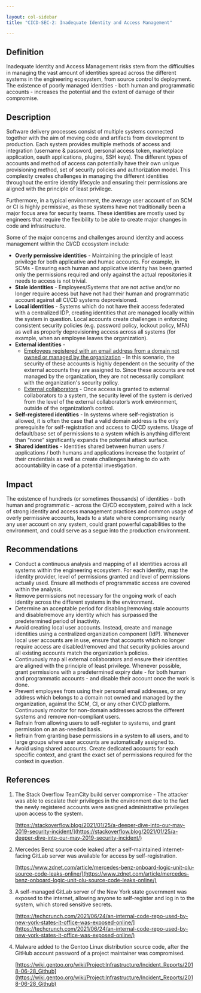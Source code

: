 ```yaml
---

layout: col-sidebar
title: "CICD-SEC-2: Inadequate Identity and Access Management"

---
```

## Definition


Inadequate Identity and Access Management risks stem from the difficulties in managing the vast amount of identities spread across the different systems in the engineering ecosystem, from source control to deployment. The existence of poorly managed identities - both human and programmatic accounts - increases the potential and the extent of damage of their compromise. 


## Description

Software delivery processes consist of multiple systems connected together with the aim of moving code and artifacts from development to production. Each system provides multiple methods of access and integration (username & password, personal access token, marketplace application, oauth applications, plugins, SSH keys). The different types of accounts and method of access can potentially have their own unique provisioning method, set of security policies and authorization model. This complexity creates challenges in managing the different identities throughout the entire identity lifecycle and ensuring their permissions are aligned with the principle of least privilege.

Furthermore, in a typical environment, the average user account of an SCM or CI is highly permissive, as these systems have not traditionally been a major focus area for security teams. These identities are mostly used by engineers that require the flexibility to be able to create major changes in code and infrastructure. 

Some of the major concerns and challenges around identity and access management within the CI/CD ecosystem include:



* **Overly permissive identities** - Maintaining the principle of least privilege for both applicative and humac accounts. For example, in SCMs - Ensuring each human and applicative identity has been granted only the permissions required and only against the actual repositories it needs to access is not trivial.
* **Stale identities** - Employees/Systems that are not active and/or no longer require access but have not had their human and programmatic account against all CI/CD systems deprovisioned.
* **Local identities** - Systems which do not have their access federated with a centralized IDP, creating identities that are managed locally within the system in question. Local accounts create challenges in enforcing consistent security policies (e.g. password policy, lockout policy, MFA) as well as properly deprovisioning access across all systems (for example, when an employee leaves the organization).
* **External identities** - 
    * <span style="text-decoration:underline;">Employees registered with an email address from a domain not owned or managed by the organization</span> - In this scenario, the security of these accounts is highly dependent on the security of the external accounts they are assigned to. Since these accounts are not managed by the organization, they are not necessarily compliant with the organization's security policy. 
    * <span style="text-decoration:underline;">External collaborators</span> - Once access is granted to external collaborators to a system, the security level of the system is derived from the level of the external collaborator’s work environment, outside of the organization’s control.
* **Self-registered identities** - In systems where self-registration is allowed, it is often the case that a valid domain address is the only prerequisite for self-registration and access to CI/CD systems. Usage of default/base set of permissions to a system which is anything different than “none” significantly expands the potential attack surface.
* **Shared identities** - Identities shared between human users / applications / both humans and applications increase the footprint of their credentials as well as create challenges having to do with accountability in case of a potential investigation. 


## Impact

The existence of hundreds (or sometimes thousands) of identities - both human and programmatic - across the CI/CD ecosystem, paired with a lack of strong identity and access management practices and common usage of overly permissive accounts, leads to a state where compromising nearly any user account on any system, could grant powerful capabilities to the environment, and could serve as a segue into the production environment.


## Recommendations



* Conduct a continuous analysis and mapping of all identities across all systems within the engineering ecosystem. For each identity, map the identity provider, level of permissions granted and level of permissions actually used. Ensure all methods of programmatic access are covered within the analysis.
* Remove permissions not necessary for the ongoing work of each identity across the different systems in the environment.
* Determine an acceptable period for disabling/removing stale accounts and disable/remove any identity which has surpassed the predetermined period of inactivity.
* Avoid creating local user accounts. Instead, create and manage identities using a centralized organization component (IdP). Whenever local user accounts are in use, ensure that accounts which no longer require access are disabled/removed and that security policies around all existing accounts match the organization’s policies.
* Continuously map all external collaborators and ensure their identities are aligned with the principle of least privilege. Whenever possible, grant permissions with a predetermined expiry date - for both human and programmatic accounts - and disable their account once the work is done.
* Prevent employees from using their personal email addresses, or any address which belongs to a domain not owned and managed by the organization, against the SCM, CI, or any other CI/CD platform. Continuously monitor for non-domain addresses across the different systems and remove non-compliant users.
* Refrain from allowing users to self-register to systems, and grant permission on an as-needed basis.
* Refrain from granting base permissions in a system to all users, and to large groups where user accounts are automatically assigned to.
* Avoid using shared accounts. Create dedicated accounts for each specific context, and grant the exact set of permissions required for the context in question.


## References



1. The Stack Overflow TeamCity build server compromise - The attacker was able to escalate their privileges in the environment due to the fact the newly registered accounts were assigned administrative privileges upon access to the system. 

    [https://stackoverflow.blog/2021/01/25/a-deeper-dive-into-our-may-2019-security-incident/](https://stackoverflow.blog/2021/01/25/a-deeper-dive-into-our-may-2019-security-incident/)

2. Mercedes Benz source code leaked after a self-maintained internet-facing GitLab server was available for access by self-registration.

    [https://www.zdnet.com/article/mercedes-benz-onboard-logic-unit-olu-source-code-leaks-online/](https://www.zdnet.com/article/mercedes-benz-onboard-logic-unit-olu-source-code-leaks-online/)

3. A self-managed GitLab server of the New York state government was exposed to the internet, allowing anyone to self-register and log in to the system, which stored sensitive secrets.

    [https://techcrunch.com/2021/06/24/an-internal-code-repo-used-by-new-york-states-it-office-was-exposed-online/](https://techcrunch.com/2021/06/24/an-internal-code-repo-used-by-new-york-states-it-office-was-exposed-online/)

4. Malware added to the Gentoo Linux distribution source code, after the GitHub account password of a project maintainer was compromised.

    [https://wiki.gentoo.org/wiki/Project:Infrastructure/Incident_Reports/2018-06-28_Github](https://wiki.gentoo.org/wiki/Project:Infrastructure/Incident_Reports/2018-06-28_Github)
